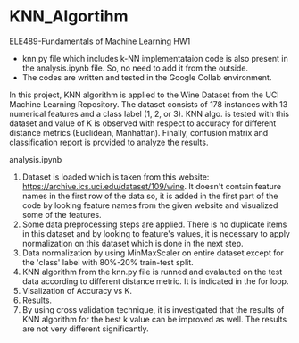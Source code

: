 # KNN_Algortihm
ELE489-Fundamentals of Machine Learning HW1

* knn.py file which includes k-NN implementataion code is also present in the analysis.ipynb file. So, no need to add it from the outside.
* The codes are written and tested in the Google Collab environment.

In this project, KNN algorithm is applied to the Wine Dataset from the UCI Machine Learning Repository.
The dataset consists of 178 instances with 13 numerical features and a class label (1, 2, or 3).
KNN algo. is tested with this dataset and value of K is observed with respect to accuracy for different distance metrics (Euclidean, Manhattan).
Finally, confusion matrix and classification report is provided to analyze the results. 

analysis.ipynb
1) Dataset is loaded which is taken from this website: https://archive.ics.uci.edu/dataset/109/wine. It doesn't contain feature names in the first row of the data so, it is added in the first part of the code by looking feature names from the given website and visualized some of the features.
2) Some data preprocessing steps are applied. There is no duplicate items in this dataset and by looking to feature's values, it is necessary to apply normalization on this dataset which is done in the next step.
3) Data normalization by using MinMaxScaler on entire dataset except for the 'class' label with 80%-20% train-test split. 
4) KNN algorithm from the knn.py file is runned and evalauted on the test data according to different distance metric. It is indicated in the for loop.
5) Visalization of Accuracy vs K.
6) Results.
7) By using cross validation technique, it is investigated that the results of KNN algorithm for the best k value can be improved as well. The results are not very different significantly.
